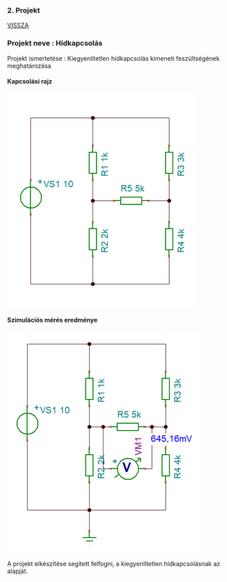 ### 2. Projekt
[VISSZA](https://oroszszr.github.io/portfolio/)

### Projekt neve : Hídkapcsolás
Projekt ismertetése : Kiegyenlítetlen hídkapcsolás kimeneti feszültségének meghatározása
#### Kapcsolási rajz
![kapcsolasirajz](OroszSzabolcs_PR-1.1.PNG "kapcsolási rajz")
#### Szimulációs mérés eredménye
![szimulaciosmereseredmenye](OroszSzabolcs_PR-1.2.PNG "szimulációs mérés eredménye")

A projekt elkészítése segített felfogni, a  kiegyenlítetlen hídkapcsolásnak az alapját.

